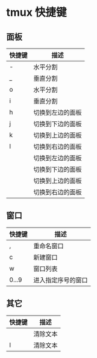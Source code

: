 # tmux 快捷键

## 面板

| 快捷键 | 描述             | 
| ------ | ---------------- | 
| <C-s>- | 水平分割         |
| <C-s>_ | 垂直分割         |
| <C-M>o | 水平分割         |
| <C-M>i | 垂直分割         |
| <C-s>h | 切换到左边的面板 |
| <C-s>j | 切换到下边的面板 |
| <C-s>k | 切换到上边的面板 |
| <C-s>l | 切换到右边的面板 |
| <C-h>  | 切换到左边的面板 |
| <C-j>  | 切换到下边的面板 |
| <C-k>  | 切换到上边的面板 |
| <C-l>  | 切换到右边的面板 |

## 窗口

| 快捷键     | 描述               | 
| ---------- | ------------------ | 
| <C-s>,     | 重命名窗口         |
| <C-s>c     | 新建窗口           |
| <C-s>w     | 窗口列表           |
| <C-s>0...9 | 进入指定序号的窗口 |


## 其它

| 快捷键     | 描述     | 
| ---------- | -------- | 
| <C-s><C-l> | 清除文本 |
| <C-M>l     | 清除文本 |
